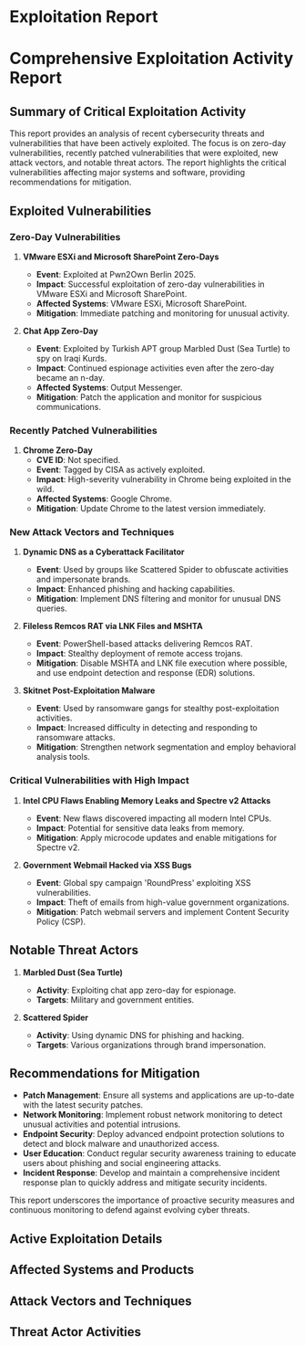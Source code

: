 # Exploitation Report

# Comprehensive Exploitation Activity Report

## Summary of Critical Exploitation Activity

This report provides an analysis of recent cybersecurity threats and vulnerabilities that have been actively exploited. The focus is on zero-day vulnerabilities, recently patched vulnerabilities that were exploited, new attack vectors, and notable threat actors. The report highlights the critical vulnerabilities affecting major systems and software, providing recommendations for mitigation.

## Exploited Vulnerabilities

### Zero-Day Vulnerabilities

1. **VMware ESXi and Microsoft SharePoint Zero-Days**
   - **Event**: Exploited at Pwn2Own Berlin 2025.
   - **Impact**: Successful exploitation of zero-day vulnerabilities in VMware ESXi and Microsoft SharePoint.
   - **Affected Systems**: VMware ESXi, Microsoft SharePoint.
   - **Mitigation**: Immediate patching and monitoring for unusual activity.

2. **Chat App Zero-Day**
   - **Event**: Exploited by Turkish APT group Marbled Dust (Sea Turtle) to spy on Iraqi Kurds.
   - **Impact**: Continued espionage activities even after the zero-day became an n-day.
   - **Affected Systems**: Output Messenger.
   - **Mitigation**: Patch the application and monitor for suspicious communications.

### Recently Patched Vulnerabilities

1. **Chrome Zero-Day**
   - **CVE ID**: Not specified.
   - **Event**: Tagged by CISA as actively exploited.
   - **Impact**: High-severity vulnerability in Chrome being exploited in the wild.
   - **Affected Systems**: Google Chrome.
   - **Mitigation**: Update Chrome to the latest version immediately.

### New Attack Vectors and Techniques

1. **Dynamic DNS as a Cyberattack Facilitator**
   - **Event**: Used by groups like Scattered Spider to obfuscate activities and impersonate brands.
   - **Impact**: Enhanced phishing and hacking capabilities.
   - **Mitigation**: Implement DNS filtering and monitor for unusual DNS queries.

2. **Fileless Remcos RAT via LNK Files and MSHTA**
   - **Event**: PowerShell-based attacks delivering Remcos RAT.
   - **Impact**: Stealthy deployment of remote access trojans.
   - **Mitigation**: Disable MSHTA and LNK file execution where possible, and use endpoint detection and response (EDR) solutions.

3. **Skitnet Post-Exploitation Malware**
   - **Event**: Used by ransomware gangs for stealthy post-exploitation activities.
   - **Impact**: Increased difficulty in detecting and responding to ransomware attacks.
   - **Mitigation**: Strengthen network segmentation and employ behavioral analysis tools.

### Critical Vulnerabilities with High Impact

1. **Intel CPU Flaws Enabling Memory Leaks and Spectre v2 Attacks**
   - **Event**: New flaws discovered impacting all modern Intel CPUs.
   - **Impact**: Potential for sensitive data leaks from memory.
   - **Mitigation**: Apply microcode updates and enable mitigations for Spectre v2.

2. **Government Webmail Hacked via XSS Bugs**
   - **Event**: Global spy campaign 'RoundPress' exploiting XSS vulnerabilities.
   - **Impact**: Theft of emails from high-value government organizations.
   - **Mitigation**: Patch webmail servers and implement Content Security Policy (CSP).

## Notable Threat Actors

1. **Marbled Dust (Sea Turtle)**
   - **Activity**: Exploiting chat app zero-day for espionage.
   - **Targets**: Military and government entities.

2. **Scattered Spider**
   - **Activity**: Using dynamic DNS for phishing and hacking.
   - **Targets**: Various organizations through brand impersonation.

## Recommendations for Mitigation

- **Patch Management**: Ensure all systems and applications are up-to-date with the latest security patches.
- **Network Monitoring**: Implement robust network monitoring to detect unusual activities and potential intrusions.
- **Endpoint Security**: Deploy advanced endpoint protection solutions to detect and block malware and unauthorized access.
- **User Education**: Conduct regular security awareness training to educate users about phishing and social engineering attacks.
- **Incident Response**: Develop and maintain a comprehensive incident response plan to quickly address and mitigate security incidents.

This report underscores the importance of proactive security measures and continuous monitoring to defend against evolving cyber threats.

## Active Exploitation Details



## Affected Systems and Products



## Attack Vectors and Techniques



## Threat Actor Activities

 